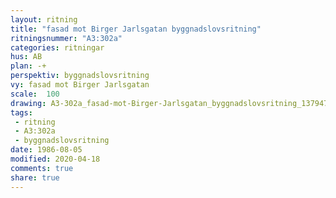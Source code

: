 ```yaml
---
layout: ritning
title: "fasad mot Birger Jarlsgatan byggnadslovsritning"
ritningsnummer: "A3:302a"
categories: ritningar
hus: AB
plan: -+
perspektiv: byggnadslovsritning
vy: fasad mot Birger Jarlsgatan
scale:  100
drawing: A3-302a_fasad-mot-Birger-Jarlsgatan_byggnadslovsritning_13794791
tags:
 - ritning
 - A3:302a
 - byggnadslovsritning
date: 1986-08-05
modified: 2020-04-18
comments: true
share: true
---
```


